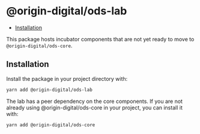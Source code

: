 # @origin-digital/ods-lab

<!-- START doctoc generated TOC please keep comment here to allow auto update -->
<!-- DON'T EDIT THIS SECTION, INSTEAD RE-RUN doctoc TO UPDATE -->

- [Installation](#installation)

<!-- END doctoc generated TOC please keep comment here to allow auto update -->

This package hosts incubator components that are not yet ready to move to `@origin-digital/ods-core`.

## Installation

Install the package in your project directory with:

```sh
yarn add @origin-digital/ods-lab
```

The lab has a peer dependency on the core components.
If you are not already using @origin-digital/ods-core in your project, you can install it with:

```sh
yarn add @origin-digital/ods-core
```
